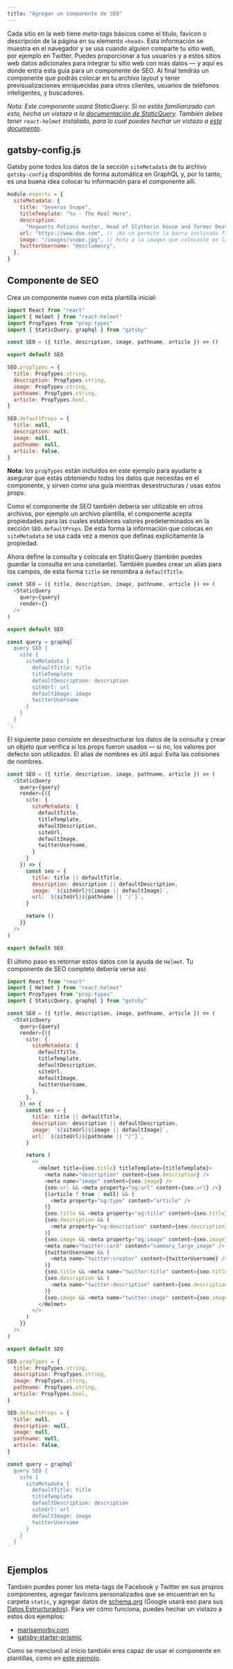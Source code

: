 ```yaml
---
title: "Agregar un componente de SEO"
---
```


Cada sitio en la web tiene _meta-tags_ básicos como el título, favicon o descripción de la página en su elemento `<head>`. Esta información se muestra en el navegador y se usa cuando alguien comparte tu sitio web, por ejemplo en Twitter. Puedes proporcionar a tus usuarios y a estos sitios web datos adicionales para integrar tu sitio web con más datos — y aquí es donde entra esta guía para un componente de SEO. Al final tendrás un componente que podrás colocar en tu archivo layout y tener previsualizaciones enriquecidas para otros clientes, usuarios de teléfonos inteligentes, y buscadores.

_Nota: Este componente usará StaticQuery. Si no estás familiarizado con esto, hecha un vistazo a la [documentación de StaticQuery](/docs/static-query/). También debes tener `react-helmet` instalado, para lo cual puedes hechar un vistazo a [este documento](/docs/add-page-metadata)._

## gatsby-config.js

Gatsby pone todos los datos de la sección `siteMetadata` de tu archivo `gatsby-config` disponibles de forma automática en GraphQL y, por lo tanto, es una buena idea colocar tu información para el componente allí.

```js:title=gatsby-config.js
module.exports = {
  siteMetadata: {
    title: "Severus Snape",
    titleTemplate: "%s · The Real Hero",
    description:
      "Hogwarts Potions master, Head of Slytherin house and former Death Eater.",
    url: "https://www.doe.com", // ¡No se permite la barra inclinada final!
    image: "/images/snape.jpg", // Ruta a la imagen que colocaste en la carpeta 'static'
    twitterUsername: "@occlumency",
  },
}
```

## Componente de SEO

Crea un componente nuevo con esta plantilla inicial:

```jsx:title=src/components/SEO.js
import React from "react"
import { Helmet } from "react-helmet"
import PropTypes from "prop-types"
import { StaticQuery, graphql } from "gatsby"

const SEO = ({ title, description, image, pathname, article }) => ()

export default SEO

SEO.propTypes = {
  title: PropTypes.string,
  description: PropTypes.string,
  image: PropTypes.string,
  pathname: PropTypes.string,
  article: PropTypes.bool,
}

SEO.defaultProps = {
  title: null,
  description: null,
  image: null,
  pathname: null,
  article: false,
}
```

**Nota:** los `propTypes` están incluidos en este ejemplo para ayudarte a asegurar que estás obteniendo todos los datos que necesitas en el componente, y sirven como una guía mientras desestructuras / usas estos props.

Como el componente de SEO también debería ser utilizable en otros archivos, por ejemplo un archivo plantilla, el componente acepta propiedades para las cuales estableces valores predeterminados en la sección `SEO.defaultProps`. De esta forma la información que colocas en `siteMetadata` se usa cada vez a menos que definas explícitamente la propiedad.

Ahora define la consulta y colócala en StaticQuery (también puedes guardar la consulta en una constante). También puedes crear un alias para los campos, de esta forma `title` se renombra a `defaultTitle`.

```jsx:title=src/components/SEO.js
const SEO = ({ title, description, image, pathname, article }) => (
  <StaticQuery
    query={query}
    render={}
  />
)

export default SEO

const query = graphql`
  query SEO {
    site {
      siteMetadata {
        defaultTitle: title
        titleTemplate
        defaultDescription: description
        siteUrl: url
        defaultImage: image
        twitterUsername
      }
    }
  }
`;
```

El siguiente paso consiste en desestructurar los datos de la consulta y crear un objeto que verifica si los props fueron usados — si no, los valores por defecto son utilizados. El alias de nombres es útil aquí: Evita las colisiones de nombres.

```jsx:title=src/components/SEO.js
const SEO = ({ title, description, image, pathname, article }) => (
  <StaticQuery
    query={query}
    render={({
      site: {
        siteMetadata: {
          defaultTitle,
          titleTemplate,
          defaultDescription,
          siteUrl,
          defaultImage,
          twitterUsername,
        }
      }
    }) => {
      const seo = {
        title: title || defaultTitle,
        description: description || defaultDescription,
        image: `${siteUrl}${image || defaultImage}`,
        url: `${siteUrl}${pathname || '/'}`,
      }

      return ()
    }}
  />
)

export default SEO
```

El último paso es retornar estos datos con la ayuda de `Helmet`. Tu componente de SEO completo debería verse así:

```jsx:title=src/components/SEO.js
import React from "react"
import { Helmet } from "react-helmet"
import PropTypes from "prop-types"
import { StaticQuery, graphql } from "gatsby"

const SEO = ({ title, description, image, pathname, article }) => (
  <StaticQuery
    query={query}
    render={({
      site: {
        siteMetadata: {
          defaultTitle,
          titleTemplate,
          defaultDescription,
          siteUrl,
          defaultImage,
          twitterUsername,
        },
      },
    }) => {
      const seo = {
        title: title || defaultTitle,
        description: description || defaultDescription,
        image: `${siteUrl}${image || defaultImage}`,
        url: `${siteUrl}${pathname || "/"}`,
      }

      return (
        <>
          <Helmet title={seo.title} titleTemplate={titleTemplate}>
            <meta name="description" content={seo.description} />
            <meta name="image" content={seo.image} />
            {seo.url && <meta property="og:url" content={seo.url} />}
            {(article ? true : null) && (
              <meta property="og:type" content="article" />
            )}
            {seo.title && <meta property="og:title" content={seo.title} />}
            {seo.description && (
              <meta property="og:description" content={seo.description} />
            )}
            {seo.image && <meta property="og:image" content={seo.image} />}
            <meta name="twitter:card" content="summary_large_image" />
            {twitterUsername && (
              <meta name="twitter:creator" content={twitterUsername} />
            )}
            {seo.title && <meta name="twitter:title" content={seo.title} />}
            {seo.description && (
              <meta name="twitter:description" content={seo.description} />
            )}
            {seo.image && <meta name="twitter:image" content={seo.image} />}
          </Helmet>
        </>
      )
    }}
  />
)

export default SEO

SEO.propTypes = {
  title: PropTypes.string,
  description: PropTypes.string,
  image: PropTypes.string,
  pathname: PropTypes.string,
  article: PropTypes.bool,
}

SEO.defaultProps = {
  title: null,
  description: null,
  image: null,
  pathname: null,
  article: false,
}

const query = graphql`
  query SEO {
    site {
      siteMetadata {
        defaultTitle: title
        titleTemplate
        defaultDescription: description
        siteUrl: url
        defaultImage: image
        twitterUsername
      }
    }
  }
`
```

## Ejemplos

También puedes poner los meta-tags de Facebook y Twitter en sus propios componentes, agregar favicons personalizados que se encuentran en tu carpeta `static`, y agregar datos de [schema.org](https://schema.org/) (Google usará eso para sus [Datos Estructurados](https://developers.google.com/search/docs/guides/intro-structured-data)). Para ver cómo funciona, puedes hechar un vistazo a estos dos ejemplos:

- [marisamorby.com](https://github.com/marisamorby/marisamorby.com/blob/master/packages/gatsby-theme-blog-sanity/src/components/seo.js)
- [gatsby-starter-prismic](https://github.com/LeKoArts/gatsby-starter-prismic/blob/master/src/components/SEO/SEO.jsx)

Como se mencionó al inicio también eres capaz de usar el componente en plantillas, como en [este ejemplo](https://github.com/jlengstorf/marisamorby.com/blob/6e86f845185f9650ff95316d3475bb8ac86b15bf/src/templates/post.js#L12-L18).
